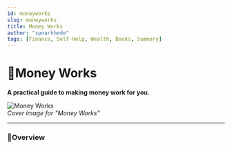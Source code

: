 ```yaml
---
id: moneyworks
slug: moneyworks
title: Money Works
author: "spnarkhede"
tags: [Finance, Self-Help, Wealth, Books, Summary]
---
```


# 📒Money Works

**A practical guide to making money work for you.**

![Money Works](/books/covers/moneyworks.jpg)  
*Cover image for "Money Works"*

---

### 📖Overview